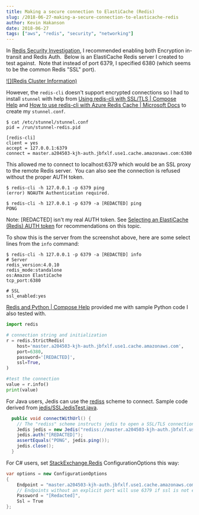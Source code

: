 ```yaml
---
title: Making a secure connection to ElastiCache (Redis)
slug: /2018-06-27-making-a-secure-connection-to-elasticache-redis
author: Kevin Hakanson
date: 2018-06-27
tags: ["aws", "redis", "security", "networking"]
---
```

In [Redis Security Investigation](../2018-06-22-redis-security-investigation), I recommended enabling both Encryption in-transit and Redis Auth.  Below is an ElastiCache Redis server I created to test against.  Note that instead of port 6379, I specified 6380 (which seems to be the common Redis "SSL" port).

[![](Redis Cluster Information)](images/pastedImage_2.png)

However, the `redis-cli` doesn't support encrypted connections so I had to install `stunnel` with help from [Using redis-cli with SSL/TLS | Compose Help](https://help.compose.com/docs/redis-and-redis-cli#section-using-redis-cli-with-ssltls) and [How to use redis-cli with Azure Redis Cache | Microsoft Docs](https://docs.microsoft.com/en-us/azure/redis-cache/cache-how-to-redis-cli-tool) to create my `stunnel.conf`.

```console
$ cat /etc/stunnel/stunnel.conf
pid = /run/stunnel-redis.pid

[redis-cli]
client = yes
accept = 127.0.0.1:6379
connect = master.a204503-kjh-auth.jbfxlf.use1.cache.amazonaws.com:6380
```

This allowed me to connect to localhost:6379 which would be an SSL proxy to the remote Redis server.  You can also see the connection is refused without the proper AUTH token.

```console
$ redis-cli -h 127.0.0.1 -p 6379 ping
(error) NOAUTH Authentication required.

$ redis-cli -h 127.0.0.1 -p 6379 -a [REDACTED] ping
PONG
```

Note: \[REDACTED\] isn't my real AUTH token. See [Selecting an ElastiCache (Redis) AUTH token](../2018-06-27-selecting-an-elasticache-redis-auth-token) for recommendations on this topic.

To show this is the server from the screenshot above, here are some select lines from the `info` command:

```console
$ redis-cli -h 127.0.0.1 -p 6379 -a [REDACTED] info
# Server
redis_version:4.0.10
redis_mode:standalone
os:Amazon ElastiCache
tcp_port:6380

# SSL
ssl_enabled:yes
```

[Redis and Python | Compose Help](https://help.compose.com/docs/redis-and-python) provided me with sample Python code I also tested with.

```python
import redis

# connection string and initialization
r = redis.StrictRedis(
    host='master.a204503-kjh-auth.jbfxlf.use1.cache.amazonaws.com',
    port=6380,
    password='[REDACTED]',
    ssl=True,
)

#test the connection
value = r.info()
print(value)
```

For Java users, Jedis can use the [rediss](https://www.iana.org/assignments/uri-schemes/prov/rediss) scheme to connect. Sample code derived from [jedis/SSLJedisTest.java](https://github.com/xetorthio/jedis/blob/master/src/test/java/redis/clients/jedis/tests/SSLJedisTest.java).

```java
  public void connectWithUrl() {
    // The "rediss" scheme instructs jedis to open a SSL/TLS connection.
    Jedis jedis = new Jedis("rediss://master.a204503-kjh-auth.jbfxlf.use1.cache.amazonaws.com:6380");
    jedis.auth("[REDACTED]");
    assertEquals("PONG", jedis.ping());
    jedis.close();
  }
```

For C# users, set [StackExchange.Redis](https://stackexchange.github.io/StackExchange.Redis/Configuration.html) ConfigurationOptions this way:

```csharp
var options = new ConfigurationOptions
{
    Endpoint = "master.a204503-kjh-auth.jbfxlf.use1.cache.amazonaws.com",
    // Endpoints without an explicit port will use 6379 if ssl is not enabled, and 6380 if ssl is enabled
    Password = "[Redacted]",
    Ssl = True
};
```